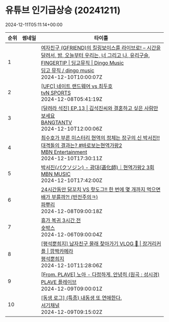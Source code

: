 # 유튜브 인기급상승 (20241211)

2024-12-11T05:11:14+00:00
<table><thead><tr><th nowrap>순위</th><th nowrap>썸네일</th><th nowrap>타이틀</th></tr></thead><tbody><tr><td>1</td><td><img src="https://i.ytimg.com/vi/uOyjj06GGuE/default.jpg" alt="" /></td><td><a href="https://www.youtube.com/watch?v=uOyjj06GGuE" target="_blank">여자친구 (GFRIEND)의 킬링보이스를 라이브로! – 시간을 달려서, 밤, 오늘부터 우리는, 너 그리고 나, 유리구슬, FINGERTIP | 딩고뮤직 | Dingo Music</a><br /><a href="https://www.youtube.com/channel/UCtCiO5t2voB14CmZKTkIzPQ" target="_blank">딩고 뮤직 / dingo music</a><br />2024-12-10T10:00:07Z</td></tr><tr><td>2</td><td><img src="https://i.ytimg.com/vi/_2kea1-hU4s/default.jpg" alt="" /></td><td><a href="https://www.youtube.com/watch?v=_2kea1-hU4s" target="_blank">[UFC] 네이트 랜드웨어 vs 최두호</a><br /><a href="https://www.youtube.com/channel/UCtybqqaTj6Nx74Azdz1KrsA" target="_blank">tvN SPORTS</a><br />2024-12-08T05:41:19Z</td></tr><tr><td>3</td><td><img src="https://i.ytimg.com/vi/Stwau2ND_fo/default.jpg" alt="" /></td><td><a href="https://www.youtube.com/watch?v=Stwau2ND_fo" target="_blank">[달려라 석진] EP.13 | 김석진씨와 결혼하고 싶은 사람만 보세요</a><br /><a href="https://www.youtube.com/channel/UCLkAepWjdylmXSltofFvsYQ" target="_blank">BANGTANTV</a><br />2024-12-10T12:00:06Z</td></tr><tr><td>4</td><td><img src="https://i.ytimg.com/vi/lGiBoFfA674/default.jpg" alt="" /></td><td><a href="https://www.youtube.com/watch?v=lGiBoFfA674" target="_blank">최수호가 부른 미스터리 현역의 정체는 장구의 신 박서진!! 대격돌의 결과는? #바로보는현역가왕2</a><br /><a href="https://www.youtube.com/channel/UCYyLIlOJyqkAFKlVjzX5img" target="_blank">MBN Entertainment</a><br />2024-12-10T17:30:11Z</td></tr><tr><td>5</td><td><img src="https://i.ytimg.com/vi/bbiFC7t7I_o/default.jpg" alt="" /></td><td><a href="https://www.youtube.com/watch?v=bbiFC7t7I_o" target="_blank">박서진(パクソジン) - 광대(道化師)｜현역가왕2 3회</a><br /><a href="https://www.youtube.com/channel/UCsxbX6QnOLal_qzzMK9AR9g" target="_blank">MBN MUSIC</a><br />2024-12-10T17:42:00Z</td></tr><tr><td>6</td><td><img src="https://i.ytimg.com/vi/Max_f-XyOEw/default.jpg" alt="" /></td><td><a href="https://www.youtube.com/watch?v=Max_f-XyOEw" target="_blank">24시간동안 닭꼬치 VS 핫도그!! 한 번에 몇 개까지 먹으면 배가 부를까?! (반전주의ㅋ)</a><br /><a href="https://www.youtube.com/channel/UClzB2iZ5jPoTNz0S-QU6Wiw" target="_blank">파뿌리</a><br />2024-12-08T09:00:18Z</td></tr><tr><td>7</td><td><img src="https://i.ytimg.com/vi/42dPcnz1RPw/default.jpg" alt="" /></td><td><a href="https://www.youtube.com/watch?v=42dPcnz1RPw" target="_blank">휴가 복귀 3시간 전</a><br /><a href="https://www.youtube.com/channel/UC1B6SalAoiJD7eHfMUA9QrA" target="_blank">숏박스</a><br />2024-12-06T09:00:04Z</td></tr><tr><td>8</td><td><img src="https://i.ytimg.com/vi/GneLMVTFMxo/default.jpg" alt="" /></td><td><a href="https://www.youtube.com/watch?v=GneLMVTFMxo" target="_blank">[평석뿐희지] 남자친구 몰래 찾아가기 VLOG 🚗 | 장거리커플 | 깜짝카메라</a><br /><a href="https://www.youtube.com/channel/UC8um-BQAa91TNbF5Fy6WVjA" target="_blank">평석뿐희지</a><br />2024-12-10T11:28:06Z</td></tr><tr><td>9</td><td><img src="https://i.ytimg.com/vi/0BTFNsX3Uwo/default.jpg" alt="" /></td><td><a href="https://www.youtube.com/watch?v=0BTFNsX3Uwo" target="_blank">[From. PLAVE] 노아 - 다정하게, 안녕히 (원곡 : 성시경)</a><br /><a href="https://www.youtube.com/channel/UCPZIPuQPrfrUG9Xe_okEmQA" target="_blank">PLAVE 플레이브</a><br />2024-12-09T09:00:01Z</td></tr><tr><td>10</td><td><img src="https://i.ytimg.com/vi/X0vmZQOct54/default.jpg" alt="" /></td><td><a href="https://www.youtube.com/watch?v=X0vmZQOct54" target="_blank">[동생 로그] (특종) 내동생 또 연애한다.</a><br /><a href="https://www.youtube.com/channel/UCuajy72PSiVFbLHUrZXW3OA" target="_blank">서기채널</a><br />2024-12-09T09:15:02Z</td></tr></tbody></table>